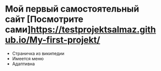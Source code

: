# Мой первый самостоятельный сайт [Посмотрите сами]https://testprojektsalmaz.github.io/My-first-projekt/

- Страничка из википедии
- Имеется меню
- Адаптивна
